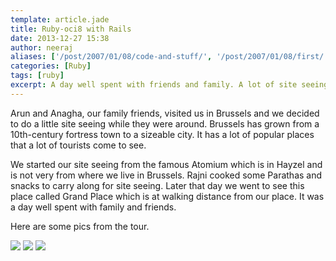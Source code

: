 ```yaml
---
template: article.jade
title: Ruby-oci8 with Rails
date: 2013-12-27 15:38
author: neeraj
aliases: ['/post/2007/01/08/code-and-stuff/', '/post/2007/01/08/first/', '/post/2008/01/08/first']
categories: [Ruby]
tags: [ruby]
excerpt: A day well spent with friends and family. A lot of site seeing and a lot of fun.
---
```

Arun and Anagha, our family friends, visited us in Brussels and we decided to do a little site seeing while they were around. Brussels has grown from a 10th-century fortress town to a sizeable city. It has a lot of popular places that a lot of tourists come to see.

We started our site seeing from the famous Atomium which is in Hayzel and is not very from where we live in Brussels. Rajni cooked some Parathas and snacks to carry along for site seeing. Later that day we went to see this place called Grand Place which is at walking distance from our place. It was a day well spent with family and friends.

Here are some pics from the tour.

<span2><img src="https://lh5.googleusercontent.com/-PJUjJY7H-5Q/UR--ouCHg5I/AAAAAAAAZYY/6RmJksypA7Q/w352-h264-p-o/P1040813.JPG" ></span2>
<span2><img src="https://lh3.googleusercontent.com/-doW0wcSR15c/UR-_CgQ51OI/AAAAAAAAZZQ/4QNtJtl-ays/w345-h259-p-o/P1030536.JPG"></span2>
<span2><img src="https://lh6.googleusercontent.com/-_7_x0VNACsI/UR--4ZuJ2LI/AAAAAAAAZY4/eX_c7crLv7c/w359-h269-p-o/P1040558.JPG"></span2>